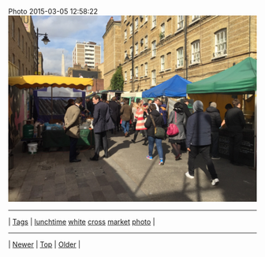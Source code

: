 <!--
title: Photo 2015-03-05 12
date: 2020-06-28T15:02:25.067Z
tags: lunchtime, white, cross, market, photo
-->












Photo 2015-03-05 12:58:22
![](112780370202-0.jpg)

<!--BOTTOM-POST-NAVIGATION-->
---

| [Tags](tags.md) | [lunchtime](tag-lunchtime.md) [white](tag-white.md) [cross](tag-cross.md) [market](tag-market.md) [photo](tag-photo.md) |

---

| [Newer](112731739222.md) | [Top](index.md) | [Older](113589441437.md) |